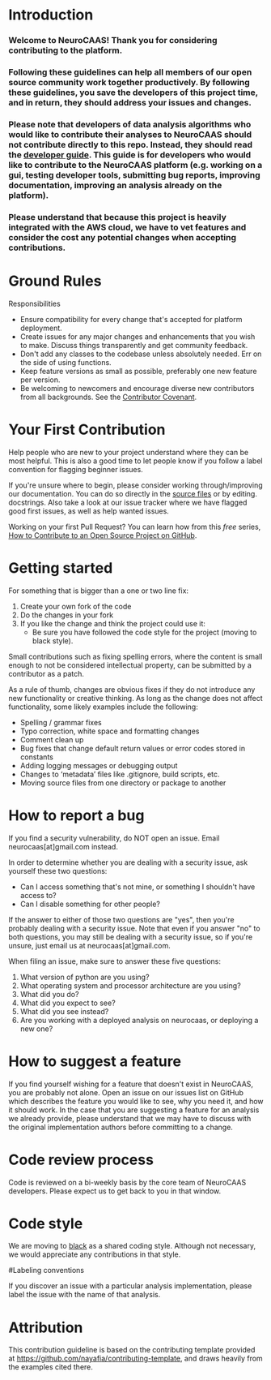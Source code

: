# Introduction

### Welcome to NeuroCAAS! Thank you for considering contributing to the platform.

### Following these guidelines can help all members of our open source community work together productively. By following these guidelines, you save the developers of this project time, and in return, they should address your issues and changes.

### Please note that developers of data analysis algorithms who would like to contribute their analyses to NeuroCAAS should not contribute directly to this repo. Instead, they should read the [developer guide](docs/devguide.md). This guide is for developers who would like to contribute to the NeuroCAAS platform (e.g. working on a gui, testing developer tools, submitting bug reports, improving documentation, improving an analysis already on the platform).

### Please understand that because this project is heavily integrated with the AWS cloud, we have to vet features and consider the cost any potential changes when accepting contributions.

# Ground Rules

 Responsibilities
 * Ensure compatibility for every change that's accepted for platform deployment.
 * Create issues for any major changes and enhancements that you wish to make. Discuss things transparently and get community feedback.
 * Don't add any classes to the codebase unless absolutely needed. Err on the side of using functions.
 * Keep feature versions as small as possible, preferably one new feature per version.
 * Be welcoming to newcomers and encourage diverse new contributors from all backgrounds. See the [Contributor Covenant](ContributorCovenant.md).

# Your First Contribution
Help people who are new to your project understand where they can be most helpful. This is also a good time to let people know if you follow a label convention for flagging beginner issues.

 If you're unsure where to begin, please consider working through/improving our documentation. You can do so directly in the [source files](docs/build/) or by editing. docstrings.
 Also take a look at our issue tracker where we have flagged good first issues, as well as help wanted issues.


 Working on your first Pull Request? You can learn how from this *free* series, [How to Contribute to an Open Source Project on GitHub](https://egghead.io/series/how-to-contribute-to-an-open-source-project-on-github).



# Getting started

For something that is bigger than a one or two line fix:

1. Create your own fork of the code
2. Do the changes in your fork
3. If you like the change and think the project could use it:
    * Be sure you have followed the code style for the project (moving to black style).

 Small contributions such as fixing spelling errors, where the content is small enough to not be considered intellectual property, can be submitted by a contributor as a patch.

As a rule of thumb, changes are obvious fixes if they do not introduce any new functionality or creative thinking. As long as the change does not affect functionality, some likely examples include the following:
* Spelling / grammar fixes
* Typo correction, white space and formatting changes
* Comment clean up
* Bug fixes that change default return values or error codes stored in constants
* Adding logging messages or debugging output
* Changes to ‘metadata’ files like .gitignore, build scripts, etc.
* Moving source files from one directory or package to another

# How to report a bug
If you find a security vulnerability, do NOT open an issue. Email neurocaas[at]gmail.com instead.

In order to determine whether you are dealing with a security issue, ask yourself these two questions:
* Can I access something that's not mine, or something I shouldn't have access to?
* Can I disable something for other people?

If the answer to either of those two questions are "yes", then you're probably dealing with a security issue. Note that even if you answer "no" to both questions, you may still be dealing with a security issue, so if you're unsure, just email us at neurocaas[at]gmail.com.

When filing an issue, make sure to answer these five questions:

1. What version of python are you using?
2. What operating system and processor architecture are you using?
3. What did you do?
4. What did you expect to see?
5. What did you see instead?
6. Are you working with a deployed analysis on neurocaas, or deploying a new one?

# How to suggest a feature

If you find yourself wishing for a feature that doesn't exist in NeuroCAAS, you are probably not alone. Open an issue on our issues list on GitHub which describes the feature you would like to see, why you need it, and how it should work. In the case that you are suggesting a feature for an analysis we already provide, please understand that we may have to discuss with the original implementation authors before committing to a change.

# Code review process

Code is reviewed on a bi-weekly basis by the core team of NeuroCAAS developers. Please expect us to get back to you in that window.

# Code style

We are moving to [black](https://github.com/psf/black) as a shared coding style. Although not necessary, we would appreciate any contributions in that style.

#Labeling conventions

If you discover an issue with a particular analysis implementation, please label the issue with the name of that analysis.

# Attribution
This contribution guideline is based on the contributing template provided at https://github.com/nayafia/contributing-template, and draws heavily from the examples cited there. 
